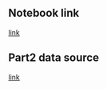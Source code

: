 ## Notebook link
[link](https://nbviewer.jupyter.org/github/ChingChieh/FDA_HW1/blob/master/Answer.ipynb)

## Part2 data source
[link](https://www.kaggle.com/drgilermo/nba-players-stats)
